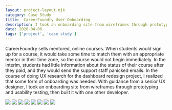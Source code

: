 ```yaml
---
layout: project-layout.njk
category: Case Study
title:  CareerFoundry User Onboarding
description: I took an onboarding site from wireframes through prototyping and user testing, then I built it with one other developer
date: 2020-04-06
tags: ['project', 'case study']
---
```


CareerFoundry sells mentored, online courses. When students would sign up for a course, it would take some time to match them with an appropriate mentor in their time zone, so the course would not begin immediately. In the interim, students had little information about the status of their course after they paid, and they would send the support staff panicked emails. In the course of doing UX research for the dashboard redesign project, I realized that some form of onboarding was needed. With guidance from a senior UX designer, I took an onboarding site from wireframes through prototyping and usability testing, then built it with one other developer.

<img class="border" src="https://s3.amazonaws.com/julia-himmel-personal-site/Projects/CareerFoundry+Onboarding+Site/CF-dash-onboarding-august-13-v2-1.jpg">

<img class="border" src="https://s3.amazonaws.com/julia-himmel-personal-site/Projects/CareerFoundry+Onboarding+Site/CF-dash-onboarding-august-13-v2-2.jpg">

<img class="border" src="https://s3.amazonaws.com/julia-himmel-personal-site/Projects/CareerFoundry+Onboarding+Site/CF-dash-onboarding-august-18-v1-1.jpg">

<img class="border" src="https://s3.amazonaws.com/julia-himmel-personal-site/Projects/CareerFoundry+Onboarding+Site/CF-dash-onboarding-august-18-v1-2.jpg">

<img class="border" src="https://s3.amazonaws.com/julia-himmel-personal-site/Projects/CareerFoundry+Onboarding+Site/Screen+Shot+2017-07-20+at+5.17.00+PM.png">

<img class="border" src="https://s3.amazonaws.com/julia-himmel-personal-site/Projects/CareerFoundry+Onboarding+Site/Screen+Shot+2017-07-20+at+5.18.25+PM.png">

<img class="border" src="https://s3.amazonaws.com/julia-himmel-personal-site/Projects/CareerFoundry+Onboarding+Site/Screen+Shot+2017-07-20+at+5.18.53+PM.png">

<img class="border" src="https://s3.amazonaws.com/julia-himmel-personal-site/Projects/CareerFoundry+Onboarding+Site/Screen+Shot+2017-07-20+at+5.19.16+PM.png">
